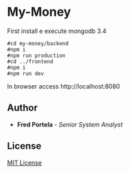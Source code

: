 # My-Money

First install e execute mongodb 3.4

```
#cd my-money/backend
#npm i
#npm run production
#cd ../frontend
#npm i
#npm run dev
```

In browser access http://localhost:8080

## Author

* **Fred Portela** - *Senior System Analyst*

## License

[MIT License](http://www.opensource.org/licenses/mit-license.php)


